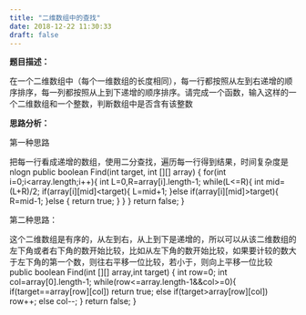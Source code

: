 ```yaml
---
title: "二维数组中的查找"
date: 2018-12-22 11:30:33
draft: false
---
```

**题目描述：**

在一个二维数组中（每个一维数组的长度相同），每一行都按照从左到右递增的顺序排序，每一列都按照从上到下递增的顺序排序。请完成一个函数，输入这样的一个二维数组和一个整数，判断数组中是否含有该整数

**思路分析：**

第一种思路

把每一行看成递增的数组，使用二分查找，遍历每一行得到结果，时间复杂度是nlogn
public boolean Find(int target, int [][] array) { for(int i=0;i<array.length;i++){ int L=0,R=array[i].length-1; while(L<=R){ int mid=(L+R)/2; if(array[i][mid]<target){ L=mid+1; }else if(array[i][mid]>target){ R=mid-1; }else { return true; } } } return false; }

第二种思路：

这个二维数组是有序的，从左到右，从上到下是递增的，所以可以从该二维数组的左下角或者右下角的数开始比较，比如从左下角的数开始比较，如果要计较的数大于左下角的第一个数，则往右平移一位比较，若小于，则向上平移一位比较
public boolean Find(int [][] array,int target) { int row=0; int col=array[0].length-1; while(row<=array.length-1&&col>=0){ if(target==array[row][col]) return true; else if(target>array[row][col]) row++; else col--; } return false; }